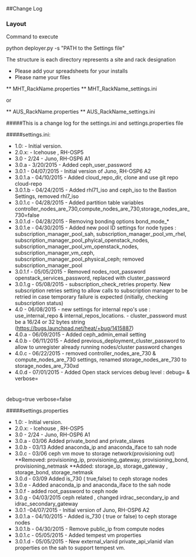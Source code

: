 ##Change Log
### Layout
Command to execute

python deployer.py -s "PATH to the Settings file"

The structure is each directory represents a site and rack designation

* Please add your spreadsheets for your installs
* Please name your files

** MHT_RackName.properties
** MHT_RackName_settings.ini

or

** AUS_RackName.properties
** AUS_RackName_settings.ini




#####This is a change log for the settings.ini and settings.properties file


#####settings.ini:
* 1.0: - Initial version.
* 2.0.x: - Icehouse , RH-OSP5
* 3.0 - 2/24 - Juno, RH-OSP6 A1
* 3.0.a - 3/20/2015 - Added ceph_user_password
* 3.0.1 - 04/07/2015 - Initial version of Juno, RH-OSP6 A2
* 3.0.1.a - 04/10/2015 - Added cloud_repo_dir, clone and use git repo cloud-repo
* 3.0.1.b - 04/24/2015 - Added rhl71_iso and ceph_iso to the Bastion Settings, removed rhl7_iso
* 3.0.1.c - 04/28/2015 - Added partition table variables
  controller_nodes_are_730,compute_nodes_are_730,storage_nodes_are_730=false
* 3.0.1.d - 04/28/2015 - Removing bonding options bond_mode_*
* 3.0.1.e - 04/30/2015 - Added new pool ID settings for node types : subscription_manager_pool_sah, subscription_manager_pool_vm_rhel, subscription_manager_pool_phyical_openstack_nodes, subscription_manager_pool_vm_openstack_nodes, subscription_manager_vm_ceph, subscription_manager_pool_physical_ceph; removed subscription_manager_pool
* 3.0.1.f - 05/05/2015 - Removed nodes_root_password   openstack_services_password, replaced with cluster_password
* 3.0.1.g - 05/08/2015 - subscription_check_retries property.  New subscription retries setting to allow calls to subscription manager to be retried in case temporary failure is expected (initially, checking subscription status)
* 4.0 - 06/08/2015 - new settings for internal repo's use : use_internal_repo & internal_repos_locations.
					 - cluster_password must be a 16/24 or 32 bytes string (https://bugs.launchpad.net/heat/+bug/1415887)
* 4.0.a - 06/09/2015 - Added ceph_admin_email setting
* 4.0.b - 06/11/2015 - Added previous_deployment_cluster_password to allow to unregister already running nodes/cluster password changes
* 4.0.c - 06/22/2015 - removed controller_nodes_are_730 & compute_nodes_are_730 settings, renamed  storage_nodes_are_730 to storage_nodes_are_730xd
* 4.0.d - 07/01/2015 - Added Open stack services debug level : debug= & verbose=

# 
debug=true
verbose=false

#####settings.properties
* 1.0: - Initial version.
* 2.0.x: - Icehouse , RH-OSP5
* 3.0 - 2/24 - Juno, RH-OSP6 A1
* 3.0.a - 03/06 Added private_bond and private_slaves
* 3.0.b - 03/13 Added anaconda_ip and anaconda_iface to sah node
* 3.0.c - 03/06 ceph vm move to storage network(provisioning out)
**Removed: provisioning_ip, provisioning_gateway, provisioning_bond, provisioning_netmask
**Added: storage_ip, storage_gateway , storage_bond, storage_netmask
* 3.0.d - 03/09 Added is_730 ( true,false) to ceph storage nodes
* 3.0.e -  Added anaconda_ip and anaconda_iface to the sah node
* 3.0.f - added root_password to ceph node
* 3.0.g - 04/03/2015 ceph related , changed irdrac_secondary_ip and idrac_secondary_gateway
* 3.0.1 -04/07/2015 - Initial version of Juno, RH-OSP6 A2
* 3.0.1.a - 04/10/2015 - Added is_730 ( true or false) to ceph storage nodes
* 3.0.1.b - 04/30/2015 - Remove public_ip from compute nodes
* 3.0.1.c - 05/05/2015 - Added tempest vm properties
* 3.0.1.d  - 05/05/2015 - New external_vlanid private_api_vlanid vlan properties on the sah to support tempest vm.







